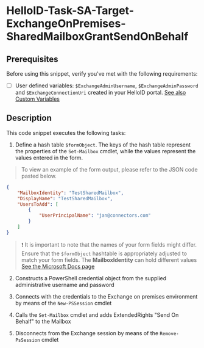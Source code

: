 
# HelloID-Task-SA-Target-ExchangeOnPremises-SharedMailboxGrantSendOnBehalf


## Prerequisites
Before using this snippet, verify you've met with the following requirements:

- [ ] User defined variables: `$ExchangeAdminUsername`, `$ExchangeAdminPassword` and `$ExchangeConnectionUri` created in your HelloID portal. [See also Custom Variables](https://docs.helloid.com/en/variables/custom-variables.html)



## Description

This code snippet executes the following tasks:

1. Define a hash table `$formObject`. The keys of the hash table represent the properties of the `Set-Mailbox` cmdlet, while the values represent the values entered in the form.

> To view an example of the form output, please refer to the JSON code pasted below.

```json
{
    "MailboxIdentity": "TestSharedMailbox",
    "DisplayName": "TestSharedMailbox",
    "UsersToAdd": [
        {
            "UserPrincipalName": "jan@connectors.com"
        }
    ]
}
```

> :exclamation: It is important to note that the names of your form fields might differ. Ensure that the `$formObject` hashtable is appropriately adjusted to match your form fields.
> The **MailboxIdentity** can hold different values [See the Microsoft Docs page](https://learn.microsoft.com/en-us/powershell/module/exchange/set-mailbox?view=exchange-ps#-grantsendonbehalfto)


2. Constructs a PowerShell credential object from the supplied administrative username and password

3. Connects with the credentials to the Exchange on premises environment by means of the `New-PSSession` cmdlet

4. Calls the `Set-Mailbox` cmdlet and adds ExtendedRights "Send On Behalf" to the Mailbox

5. Disconnects from the Exchange session by means of the `Remove-PsSession` cmdlet